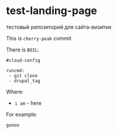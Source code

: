 # test-landing-page
тестовый репозиторий для сайта-визитки

This is `cherry-peak` commit

There is `BOIL`:
```
#cloud-config

runcmd:
 - git clone 
 - drupal_tag
```

Where:
 - `i am` - here

For example:
```
goooo
```

